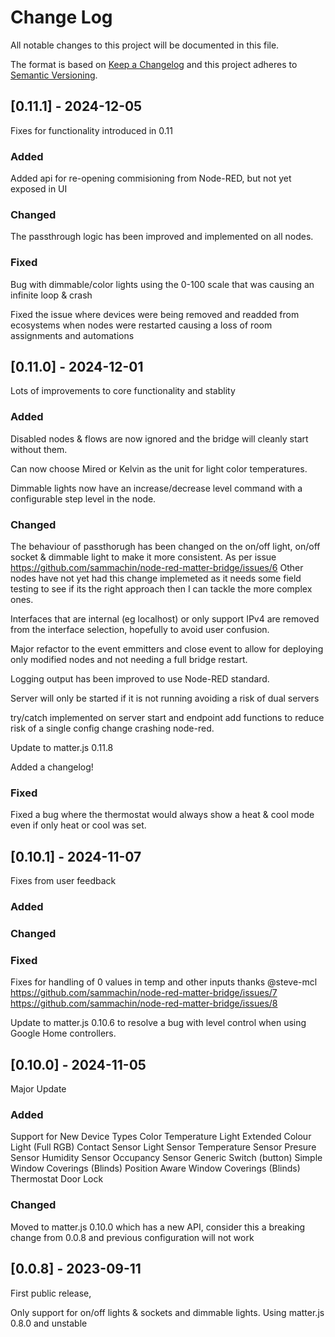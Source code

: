 
# Change Log
All notable changes to this project will be documented in this file.
 
The format is based on [Keep a Changelog](http://keepachangelog.com/)
and this project adheres to [Semantic Versioning](http://semver.org/).
## [0.11.1] - 2024-12-05
Fixes for functionality introduced in 0.11

### Added
Added api for re-opening commisioning from Node-RED, but not yet exposed in UI
### Changed
The passthrough logic has been improved and implemented on all nodes.


### Fixed
Bug with dimmable/color lights using the 0-100 scale that was causing an infinite loop & crash

Fixed the issue where devices were being removed and readded from ecosystems when nodes were restarted causing a loss of room assignments and automations


## [0.11.0] - 2024-12-01
Lots of improvements to core functionality and stablity

### Added
Disabled nodes & flows are now ignored and the bridge will cleanly start without them.

Can now choose Mired or Kelvin as the unit for light color temperatures.

Dimmable lights now have an increase/decrease level command with a configurable step level in the node.

### Changed
The behaviour of passthorugh has been changed on the on/off light, on/off socket & dimmable light to make it more consistent. As per issue https://github.com/sammachin/node-red-matter-bridge/issues/6
Other nodes have not yet had this change implemeted as it needs some field testing to see if its the right approach then I can tackle the more complex ones.

Interfaces that are internal (eg localhost) or only support IPv4 are removed from the interface selection, hopefully to avoid user confusion.

Major refactor to the event emmitters and close event to allow for deploying only modified nodes and not needing a full bridge restart.

Logging output has been improved to use Node-RED standard.

Server will only be started if it is not running avoiding a risk of dual servers

try/catch implemented on server start and endpoint add functions to reduce risk of a single config change crashing node-red.

Update to matter.js 0.11.8

Added a changelog!
### Fixed
Fixed a bug where the thermostat would always show a heat & cool mode even if only heat or cool was set.


## [0.10.1] - 2024-11-07
Fixes from user feedback
 
### Added
 
### Changed
 
### Fixed
 Fixes for handling of 0 values in temp and other inputs thanks @steve-mcl
 https://github.com/sammachin/node-red-matter-bridge/issues/7
 https://github.com/sammachin/node-red-matter-bridge/issues/8

Update to matter.js 0.10.6 to resolve a bug with level control when using Google Home controllers.
## [0.10.0] - 2024-11-05
  
Major Update

### Added
 Support for New Device Types
    Color Temperature Light
    Extended Colour Light (Full RGB)
    Contact Sensor
    Light Sensor
    Temperature Sensor
    Presure Sensor
    Humidity Sensor
    Occupancy Sensor
    Generic Switch (button)
    Simple Window Coverings (Blinds)
    Position Aware Window Coverings (Blinds)
    Thermostat
    Door Lock



### Changed
  
Moved to matter.js 0.10.0 which has a new API, consider this a breaking change from 0.0.8 and previous configuration will not work
  
## [0.0.8] - 2023-09-11

First public release,

Only support for on/off lights & sockets and dimmable lights.
Using matter.js 0.8.0 and unstable
